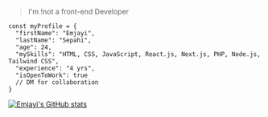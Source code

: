 > I'm !not a front-end Developer
```
const myProfile = {
  "firstName": "Emjayi",
  "lastName": "Sepahi",
  "age": 24,
  "mySkills": "HTML, CSS, JavaScript, React.js, Next.js, PHP, Node.js, Tailwind CSS",
  "experience": "4 yrs",
  "isOpenToWork": true
  // DM for collaboration
}
```
[![Emjayi's GitHub stats](https://github-readme-stats.vercel.app/api?username=emjayi&show_icons=true&theme=dracula)](https://github.com/emjayi/github-readme-stats)
